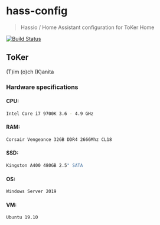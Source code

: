 # hass-config
> Hassio / Home Assistant configuration for ToKer Home

[![Build Status](https://travis-ci.com/timpihl/hass-config.svg?branch=master)](https://travis-ci.com/timpihl/hass-config)

## ToKer

(T)im (o)ch (K)anita

### Hardware specifications

#### CPU:
```sh
Intel Core i7 9700K 3.6 - 4.9 GHz
```
#### RAM:
```sh
Corsair Vengeance 32GB DDR4 2666Mhz CL18
```
#### SSD: 
```sh
Kingston A400 480GB 2.5" SATA 
```
#### OS:
```sh
Windows Server 2019
```
#### VM: 
```sh
Ubuntu 19.10
```